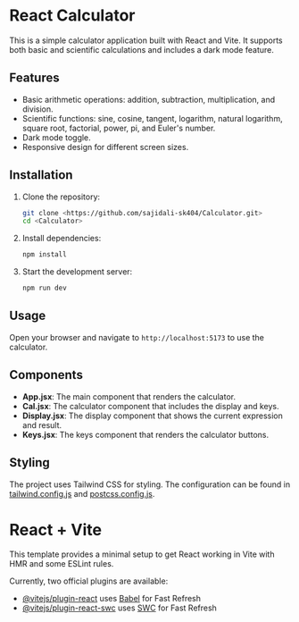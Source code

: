 # React Calculator

This is a simple calculator application built with React and Vite. It supports both basic and scientific calculations and includes a dark mode feature.

## Features

- Basic arithmetic operations: addition, subtraction, multiplication, and division.
- Scientific functions: sine, cosine, tangent, logarithm, natural logarithm, square root, factorial, power, pi, and Euler's number.
- Dark mode toggle.
- Responsive design for different screen sizes.



## Installation

1. Clone the repository:
    ```sh
    git clone <https://github.com/sajidali-sk404/Calculator.git>
    cd <Calculator>
    ```

2. Install dependencies:
    ```sh
    npm install
    ```

3. Start the development server:
    ```sh
    npm run dev
    ```

## Usage

Open your browser and navigate to `http://localhost:5173` to use the calculator.

## Components

- **App.jsx**: The main component that renders the calculator.
- **Cal.jsx**: The calculator component that includes the display and keys.
- **Display.jsx**: The display component that shows the current expression and result.
- **Keys.jsx**: The keys component that renders the calculator buttons.


## Styling

The project uses Tailwind CSS for styling. The configuration can be found in [tailwind.config.js](http://_vscodecontentref_/17) and [postcss.config.js](http://_vscodecontentref_/18).


# React + Vite

This template provides a minimal setup to get React working in Vite with HMR and some ESLint rules.

Currently, two official plugins are available:

- [@vitejs/plugin-react](https://github.com/vitejs/vite-plugin-react/blob/main/packages/plugin-react/README.md) uses [Babel](https://babeljs.io/) for Fast Refresh
- [@vitejs/plugin-react-swc](https://github.com/vitejs/vite-plugin-react-swc) uses [SWC](https://swc.rs/) for Fast Refresh
